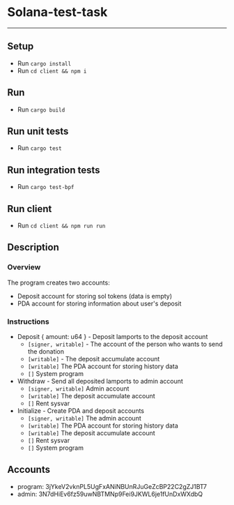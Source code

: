 # Solana-test-task

---

## Setup

- Run `cargo install`
- Run `cd client && npm i`

## Run

- Run `cargo build`

## Run unit tests

- Run `cargo test`

## Run integration tests

- Run `cargo test-bpf`

## Run client

- Run `cd client && npm run run`

## Description

### Overview

The program creates two accounts:

- Deposit account for storing sol tokens (data is empty)
- PDA account for storing information about user's deposit

### Instructions

- Deposit { amount: u64 } - Deposit lamports to the deposit account
  - `[signer, writable]` - The account of the person who wants to send the donation
  - `[writable]` - The deposit accumulate account
  - `[writable]` The PDA account for storing history data
  - `[]` System program
- Withdraw - Send all deposited lamports to admin account
  - `[signer, writable]` Admin account
  - `[writable]` The deposit accumulate account
  - `[]` Rent sysvar
- Initialize - Create PDA and deposit accounts
  - `[signer, writable]` The admin account
  - `[writable]` The PDA account for storing history data
  - `[writable]` The deposit accumulate account
  - `[]` Rent sysvar
  - `[]` System program

## Accounts

- program: 3jYkeV2vknPL5UgFxANiNBUnRJuGeZcBP22C2gZJ1BT7
- admin: 3N7dHiEv6fz59uwNBTMNp9Fei9JKWL6je1fUnDxWXdbQ
